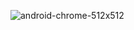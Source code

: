 ![android-chrome-512x512](https://github.com/user-attachments/assets/9a06bd55-094a-4efc-91c3-d1b92236822f)
